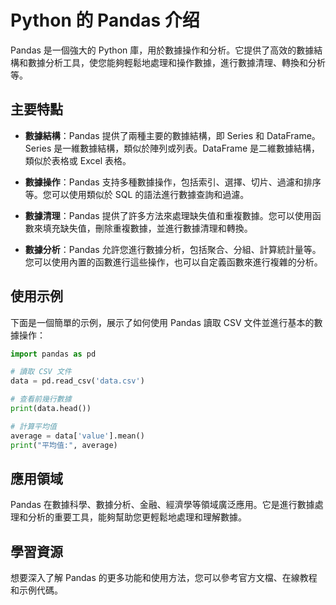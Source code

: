 # Python 的 Pandas 介绍

Pandas 是一個強大的 Python 庫，用於數據操作和分析。它提供了高效的數據結構和數據分析工具，使您能夠輕鬆地處理和操作數據，進行數據清理、轉換和分析等。

## 主要特點

- **數據結構**：Pandas 提供了兩種主要的數據結構，即 Series 和 DataFrame。Series 是一維數據結構，類似於陣列或列表。DataFrame 是二維數據結構，類似於表格或 Excel 表格。

- **數據操作**：Pandas 支持多種數據操作，包括索引、選擇、切片、過濾和排序等。您可以使用類似於 SQL 的語法進行數據查詢和過濾。

- **數據清理**：Pandas 提供了許多方法來處理缺失值和重複數據。您可以使用函數來填充缺失值，刪除重複數據，並進行數據清理和轉換。

- **數據分析**：Pandas 允許您進行數據分析，包括聚合、分組、計算統計量等。您可以使用內置的函數進行這些操作，也可以自定義函數來進行複雜的分析。

## 使用示例

下面是一個簡單的示例，展示了如何使用 Pandas 讀取 CSV 文件並進行基本的數據操作：

```python
import pandas as pd

# 讀取 CSV 文件
data = pd.read_csv('data.csv')

# 查看前幾行數據
print(data.head())

# 計算平均值
average = data['value'].mean()
print("平均值:", average)
```

## 應用領域

Pandas 在數據科學、數據分析、金融、經濟學等領域廣泛應用。它是進行數據處理和分析的重要工具，能夠幫助您更輕鬆地處理和理解數據。

## 學習資源

想要深入了解 Pandas 的更多功能和使用方法，您可以參考官方文檔、在線教程和示例代碼。
